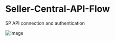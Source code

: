 # Seller-Central-API-Flow

SP API connection and authentication

![image](https://github.com/GVicky98/Seller-Central-API-Flow/assets/101815612/01b998c4-7d1c-4911-846b-21e9692887d5)
